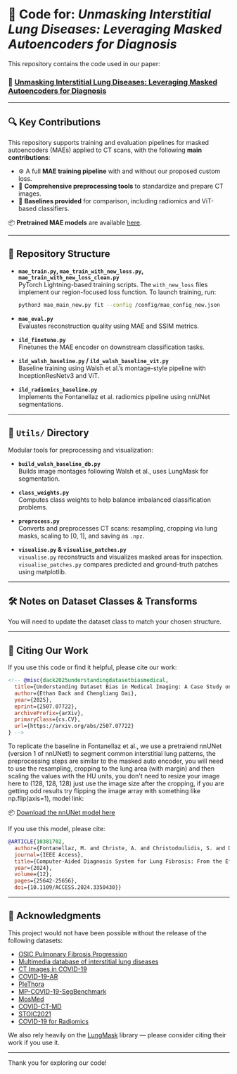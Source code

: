 # 📘 Code for: *Unmasking Interstitial Lung Diseases: Leveraging Masked Autoencoders for Diagnosis*

This repository contains the code used in our paper:

### 🔗 [Unmasking Interstitial Lung Diseases: Leveraging Masked Autoencoders for Diagnosis](https://arxiv.org/)

---

## 🔍 Key Contributions

This repository supports training and evaluation pipelines for masked autoencoders (MAEs) applied to CT scans, with the following **main contributions**:

- ⚙️ A full **MAE training pipeline** with and without our proposed custom loss.
- 🧼 **Comprehensive preprocessing tools** to standardize and prepare CT images.
- 🧪 **Baselines provided** for comparison, including radiomics and ViT-based classifiers.

📦 **Pretrained MAE models** are available [here](https://www.dropbox.com/scl/fo/u9t4jb7edzkdcd5wpmz64/AMERnJD0Gk8A1FMnDpVigzw?rlkey=ywa18ok6pfjyrh09u3qat6sn6&st=ksxyjbam&dl=0).

---

## 📁 Repository Structure

- **`mae_train.py`, `mae_train_with_new_loss.py`, `mae_train_with_new_loss_clean.py`**  
  PyTorch Lightning-based training scripts. The `with_new_loss` files implement our region-focused loss function. To launch training, run:

  ```bash
  python3 mae_main_new.py fit --config /config/mae_config_new.json
  ```

- **`mae_eval.py`**  
  Evaluates reconstruction quality using MAE and SSIM metrics.

- **`ild_finetune.py`**  
  Finetunes the MAE encoder on downstream classification tasks.

- **`ild_walsh_baseline.py` / `ild_walsh_baseline_vit.py`**  
  Baseline training using Walsh et al.’s montage-style pipeline with InceptionResNetv3 and ViT.

- **`ild_radiomics_baseline.py`**  
  Implements the Fontanellaz et al. radiomics pipeline using nnUNet segmentations.

---

## 🧰 `Utils/` Directory

Modular tools for preprocessing and visualization:

- **`build_walsh_baseline_db.py`**  
  Builds image montages following Walsh et al., uses LungMask for segmentation.

- **`class_weights.py`**  
  Computes class weights to help balance imbalanced classification problems.

- **`preprocess.py`**  
  Converts and preprocesses CT scans: resampling, cropping via lung masks, scaling to [0, 1], and saving as `.npz`.

- **`visualise.py` & `visualise_patches.py`**  
  `visualise.py` reconstructs and visualizes masked areas for inspection.  
  `visualise_patches.py` compares predicted and ground-truth patches using matplotlib.

---

## 🛠️ Notes on Dataset Classes & Transforms

You will need to update the dataset class to match your chosen structure.

---

## 📖 Citing Our Work

If you use this code or find it helpful, please cite our work:

```bibtex
<!-- @misc{dack2025understandingdatasetbiasmedical,
  title={Understanding Dataset Bias in Medical Imaging: A Case Study on Chest X-rays}, 
  author={Ethan Dack and Chengliang Dai},
  year={2025},
  eprint={2507.07722},
  archivePrefix={arXiv},
  primaryClass={cs.CV},
  url={https://arxiv.org/abs/2507.07722}
} -->
```

To replicate the baseline in Fontanellaz et al., we use a pretraiend nnUNet (version 1 of nnUNet!) to segment common interstitial lung patterns, the preprocessing steps are similar to the masked auto encoder, you will need to use the resampling, cropping to the lung area (with margin) and then scaling the values with the HU units, you don't need to resize your image here to (128, 128, 128) just use the image size after the cropping, if you are getting odd results try flipping the image array with something like np.flip(axis=1), model link:

📦 [Download the nnUNet model here](https://www.dropbox.com/scl/fo/4bd86pe7q54u8nx21laer/AC7Yyg3ir8GXTx7KvTG8j8o?rlkey=95rzlk4v6xyw6g2o5gzqq6kg8&st=0zmh68ak&dl=0)

If you use this model, please cite:

```bibtex
@ARTICLE{10381702,
  author={Fontanellaz, M. and Christe, A. and Christodoulidis, S. and Dack, E. and Roos, J. and Drakopoulos, D. and Sieron, D. and Peters, A. and Geiser, T. and Funke-Chambour, M. and Heverhagen, J. and Hoppe, H. and Exadaktylos, A. K. and Ebner, L. and Mougiakakou, S.},
  journal={IEEE Access}, 
  title={Computer-Aided Diagnosis System for Lung Fibrosis: From the Effect of Radiomic Features and Multi-Layer-Perceptron Mixers to Pre-Clinical Evaluation}, 
  year={2024},
  volume={12},
  pages={25642-25656},
  doi={10.1109/ACCESS.2024.3350430}}
```

---

## 🙏 Acknowledgments

This project would not have been possible without the release of the following datasets:

- [OSIC Pulmonary Fibrosis Progression](https://www.kaggle.com/competitions/osic-pulmonary-fibrosis-progression/data)
- [Multimedia database of interstitial lung diseases](https://medgift.hevs.ch/wordpress/databases/ild-database/)
- [CT Images in COVID-19](https://www.cancerimagingarchive.net/collection/ct-images-in-covid-19/)
- [COVID-19-AR](https://www.cancerimagingarchive.net/collection/covid-19-ar/)
- [PleThora](https://www.cancerimagingarchive.net/analysis-result/plethora/)
- [MP-COVID-19-SegBenchmark](https://zenodo.org/records/3757476)
- [MosMed](https://www.kaggle.com/datasets/andrewmvd/mosmed-covid19-ct-scans)
- [COVID-CT-MD](https://springernature.figshare.com/articles/dataset/COVID-CT-MD_COVID-19_Computed_Tomography_Scan_Dataset_Applicable_in_Machine_Learning_and_Deep_Learning/12991592?file=26069987)
- [STOIC2021](https://zenodo.org/records/7969800)
- [COVID-19 for Radiomics](https://www.imagenglab.com/newsite/covid-19/?eeFolder=Zipped_patients&eeListID=1)

We also rely heavily on the [LungMask](https://github.com/JoHof/lungmask) library — please consider citing their work if you use it.

---

Thank you for exploring our code!
